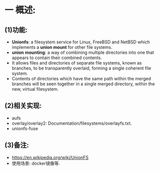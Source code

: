 # 一 概述:
## (1)功能:
- **Unionfs**: a filesystem service for Linux, FreeBSD and NetBSD which implements a **union mount** for other file systems.
- **union mounting**: a way of combining multiple directories into one that appears to contain their combined contents.
- It allows files and directories of separate file systems, known as branches, to be transparently overlaid, forming a single coherent file system.
- Contents of directories which have the same path within the merged branches will be seen together in a single merged directory, within the new, virtual filesystem.

## (2)相关实现:
- aufs
- overlay/overlay2: Documentation/filesystems/overlayfs.txt.
- unionfs-fuse

## (3)备注:
- https://en.wikipedia.org/wiki/UnionFS
- 使用场景: docker镜像等.


